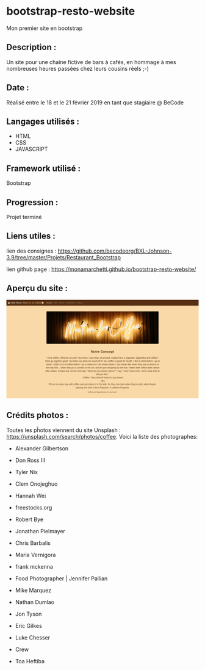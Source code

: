 # bootstrap-resto-website

Mon premier site en bootstrap

## Description :

Un site pour une chaîne fictive de bars à cafés, en hommage à mes nombreuses heures passées chez leurs cousins réels ;-)


## Date :

Réalisé entre le 18 et le 21 février 2019 en tant que stagiaire @ BeCode

## Langages utilisés :

+ HTML
+ CSS
+ JAVASCRIPT

## Framework utilisé :

Bootstrap

## Progression :

Projet terminé

## Liens utiles :

lien des consignes : <https://github.com/becodeorg/BXL-Johnson-3.9/tree/master/Projets/Restaurant_Bootstrap>

lien github page : <https://monamarchetti.github.io/bootstrap-resto-website/>

## Aperçu du site :

![Apercu du site](assets/img/capturemeetmeforcoffee.png)

## Crédits photos :

Toutes les pĥotos viennent du site Unsplash : <https://unsplash.com/search/photos/coffee>. Voici la liste des photographes:

+ Alexander Gilbertson

+ Don Ross III

+ Tyler Nix

+ Clem Onojeghuo

+ Hannah Wei

+ freestocks.org

+ Robert Bye

+ Jonathan Pielmayer

+ Chris Barbalis

+ Maria Vernigora

+ frank mckenna

+ Food Photographer | Jennifer Pallian

+ Mike Marquez

+ Nathan Dumlao

+ Jon Tyson

+ Eric Gilkes

+ Luke Chesser

+ Crew

+ Toa Heftiba


